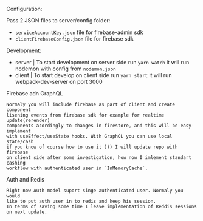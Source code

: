 
Configuration:

Pass 2 JSON files to server/config folder:
  - `serviceAccountKey.json` file for firebase-admin sdk
  - `clientFirebaseConfig.json` file for firebase sdk

Development:
  - server | To start development on server side run `yarn watch` it will run nodemon with config from `nodemon.json`
  - client | To start develop on client side run `yarn start` it will run webpack-dev-server on port 3000
  
Firebase adn GraphQL

    Normaly you will include firebase as part of client and create component 
    lisening events from firebase sdk for example for realtime update(rerender)
    components acordingly to changes in firestore, and this will be easy implement 
    with useEffect/useState hooks. With GraphQL you can use local state/cash
    if you know of course how to use it ))) I will update repo with firebase 
    on client side after some investigation, how now I imlement standart cashing 
    workflow with authenticated user in `InMemoryCache`. 
    
Auth and Redis

    Right now Auth model suport singe authenticated user. Normaly you would 
    like to put auth user in to redis and keep his session. 
    In terms of saving some time I leave implementation of Reddis sessions on next update.
    
         
